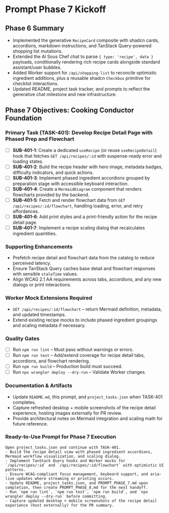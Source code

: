 # Prompt Phase 7 Kickoff

## Phase 6 Summary
- Implemented the generative `RecipeCard` composite with shadcn cards, accordions, markdown instructions, and TanStack Query-powered shopping list mutations.
- Extended the AI Sous Chef chat to parse `{ type: 'recipe', data }` payloads, conditionally rendering rich recipe cards alongside standard assistant/user bubbles.
- Added Worker support for `/api/shopping-list` to reconcile optimistic ingredient additions, plus a reusable shadcn `Checkbox` primitive for checklist interactions.
- Updated README, project task tracker, and prompts to reflect the generative chat milestone and new infrastructure.

## Phase 7 Objectives: Cooking Conductor Foundation

### Primary Task (TASK-401): Develop Recipe Detail Page with Phased Prep and Flowchart
- [ ] **SUB-401-1**: Create a dedicated `useRecipe` (or reuse `useRecipeDetail`) hook that fetches `GET /api/recipes/:id` with suspense-ready error and loading states.
- [ ] **SUB-401-2**: Build the recipe header with hero image, metadata badges, difficulty indicators, and quick actions.
- [ ] **SUB-401-3**: Implement phased ingredient accordions grouped by preparation stage with accessible keyboard interaction.
- [ ] **SUB-401-4**: Create a `MermaidDiagram` component that renders flowcharts provided by the backend.
- [ ] **SUB-401-5**: Fetch and render flowchart data from `GET /api/recipes/:id/flowchart`, handling loading, error, and retry affordances.
- [ ] **SUB-401-6**: Add print styles and a print-friendly action for the recipe detail page.
- [ ] **SUB-401-7**: Implement a recipe scaling dialog that recalculates ingredient quantities.

### Supporting Enhancements
- Prefetch recipe detail and flowchart data from the catalog to reduce perceived latency.
- Ensure TanStack Query caches base detail and flowchart responses with sensible `staleTime` values.
- Align WCAG 2.1 AA requirements across tabs, accordions, and any new dialogs or print interactions.

### Worker Mock Extensions Required
- `GET /api/recipes/:id/flowchart` – return Mermaid definition, metadata, and updated timestamps.
- Extend existing recipe mocks to include phased ingredient groupings and scaling metadata if necessary.

### Quality Gates
- [ ] Run `npm run lint` – Must pass without warnings or errors.
- [ ] Run `npm run test` – Add/extend coverage for recipe detail tabs, accordions, and flowchart rendering.
- [ ] Run `npm run build` – Production build must succeed.
- [ ] Run `npx wrangler deploy --dry-run` – Validate Worker changes.

### Documentation & Artifacts
- Update `README.md`, this prompt, and `project_tasks.json` when TASK-401 completes.
- Capture refreshed desktop + mobile screenshots of the recipe detail experience, hosting images externally for PR review.
- Provide architectural notes on Mermaid integration and scaling math for future reference.

### Ready-to-Use Prompt for Phase 7 Execution
```
Open project_tasks.json and continue with TASK-401.
- Build the recipe detail view with phased ingredient accordions, Mermaid workflow visualization, and scaling dialog.
- Implement TanStack Query hooks and Worker mocks for `/api/recipes/:id` and `/api/recipes/:id/flowchart` with optimistic UI patterns.
- Ensure WCAG-compliant focus management, keyboard support, and aria-live updates where streaming or printing occurs.
- Update README, project_tasks.json, and PROMPT_PHASE_7.md upon completion, then create PROMPT_PHASE_8.md for the next handoff.
- Run `npm run lint`, `npm run test`, `npm run build`, and `npx wrangler deploy --dry-run` before committing.
- Capture updated desktop + mobile screenshots of the recipe detail experience (host externally) for the PR summary.
```
